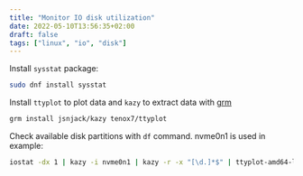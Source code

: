 ```yaml
---
title: "Monitor IO disk utilization"
date: 2022-05-10T13:56:35+02:00
draft: false
tags: ["linux", "io", "disk"]
---
```


Install `sysstat` package:
```bash
sudo dnf install sysstat
```

Install `ttyplot` to plot data and `kazy` to extract data with [grm](https://github.com/jsnjack/grm/)
```bash
grm install jsnjack/kazy tenox7/ttyplot
```

Check available disk partitions with `df` command. nvme0n1 is used in example:
```bash
iostat -dx 1 | kazy -i nvme0n1 | kazy -r -x "[\d.]*$" | ttyplot-amd64-linux -s 100
```

